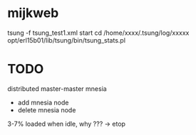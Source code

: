 mijkweb
=======

tsung -f tsung_test1.xml start
cd /home/xxxx/.tsung/log/xxxxx
opt/erl15b01/lib/tsung/bin/tsung_stats.pl

TODO
========
distributed master-master mnesia
- add mnesia node
- delete mnesia node

3-7% loaded when idle, why ??? -> etop